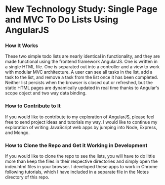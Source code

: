 # New Technology Study: Single Page and MVC To Do Lists Using AngularJS

### How It Works
These two simple todo lists are nearly identical in functionality, and they are made functional using the frontend framework AngularJS. One is written in a single HTML file. One is separated out into a controller and a view to work with modular MVC architecture. A user can see all tasks in the list, add a task to the list, and remove a task from the list once it has been completed. Neither list persists when the browser is closed out or refreshed, but the static HTML pages are dynamically updated in real time thanks to Angular's scope object and two way data binding.


### How to Contribute to It
If you would like to contribute to my exploration of AngularJS, please feel free to send project ideas and tutorials my way. I would like to continue my exploration of writing JavaScript web apps by jumping into Node, Express, and Mongo.


### How to Clone the Repo and Get it Working in Development
If you would like to clone the repo to see the lists, you will have to do little more than keep the files in their respective directories and simply open the index.html files in your browser. I developed these apps to work in Chrome following tutorials, which I have included in a separate file in the Notes directory of this repo.